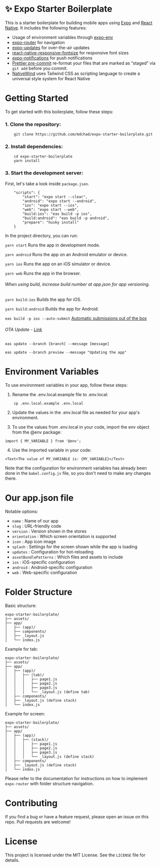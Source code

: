 # ✨ Expo Starter Boilerplate

This is a starter boilerplate for building mobile apps using [Expo](https://expo.io/) and [React Native](https://reactnative.dev/). It includes the following features:

- Usage of environment variables through [expo-env](https://docs.expo.io/guides/environment-variables/)
- [expo-router](https://expo.github.io/router/docs) for navigation
- [expo-updates](https://docs.expo.dev/versions/latest/sdk/updates/) for over-the-air updates
- [react-native-responsive-fontsize](https://github.com/heyman333/react-native-responsive-fontSize) for responsive font sizes
- [expo-notifications](https://docs.expo.io/versions/latest/sdk/notifications/) for push notifications
- [Prettier pre-commit](https://prettier.io/docs/en/precommit.html) re-format your files that are marked as “staged” via `git add` before you commit.
- [NativeWind](https://www.nativewind.dev/) uses Tailwind CSS as scripting language to create a universal style system for React Native

# Getting Started

To get started with this boilerplate, follow these steps:

### 1. Clone the repository:

```
    git clone https://github.com/mdchad/expo-starter-boilerplate.git
```

### 2. Install dependencies:

```
    cd expo-starter-boilerplate
    yarn install
```

### 3. Start the development server:

First, let's take a look inside `package.json`.

```
    "scripts": {
        "start": "expo start --clear",
        "android": "expo start --android",
        "ios": "expo start --ios",
        "web": "expo start --web",
        "build:ios": "eas build -p ios",
        "build:android": "eas build -p android",
        "prepare": "husky install"
    }
```

In the project directory, you can run:

`yarn start`
Runs the app in development mode.

`yarn android`
Runs the app on an Android emulator or device.

`yarn ios`
Runs the app on an iOS simulator or device.

`yarn web`
Runs the app in the browser.

###### When using build, increase build number at app.json for app versioning.

`yarn build:ios`
Builds the app for iOS.

`yarn build:android`
Builds the app for Android.

`eas build -p ios --auto-submit`
[Automatic submissions out of the box](https://docs.expo.dev/build/introduction/)

###### OTA Update - [Link](https://docs.expo.dev/eas-update/getting-started/)

`eas update --branch [branch] --message [message]`

`eas update --branch preview --message "Updating the app"`

# Environment Variables

To use environment variables in your app, follow these steps:

1. Rename the .env.local.example file to .env.local:

```
    cp .env.local.example .env.local
```

2. Update the values in the .env.local file as needed for your app's environment.

3. To use the values from .env.local in your code, import the env object from the @env package:

```
import { MY_VARIABLE } from '@env';
```

4. Use the imported variable in your code:

```
<Text>The value of MY_VARIABLE is: {MY_VARIABLE}</Text>
```

Note that the configuration for environment variables has already been done in the `babel.config.js` file, so you don't need to make any changes there.

# Our app.json file

Notable options:

- `name` : Name of our app
- `slug` : URL-friendly code
- `version` : Version shown in the stores
- `orientation` : Which screen orientation is supported
- `icon` : App icon image
- `splash` : Settings for the screen shown while the app is loading
- `updates` : Configuration for hot-reloading
- `assetBundlePatterns` : Which files and assets to include
- `ios` : iOS-specific configuration
- `android` : Android-specific configuration
- `web` : Web-specific configuration

# Folder Structure

Basic structure:

```
expo-starter-boilerplate/
├── assets/
├── app/
│   ├── (app)/
│   ├── components/
│   ├── _layout.js
│   └── index.js

```

Example for tab:

```
expo-starter-boilerplate/
├── assets/
├── app/
│   ├── (app)/
│   │   ├── (tab)/
│   │   │   ├── page1.js
│   │   │   ├── page2.js
│   │   │   ├── page3.js
│   │   │   └── _layout.js (define tab)
│   ├── components/
│   ├── _layout.js (define stack)
│   └── index.js

```

Example for screen:

```
expo-starter-boilerplate/
├── assets/
├── app/
│   ├── (app)/
│   │   ├── (stack)/
│   │   │   ├── page1.js
│   │   │   ├── page2.js
│   │   │   ├── page3.js
│   │   │   └── _layout.js (define stack)
│   ├── components/
│   ├── _layout.js (define stack)
│   └── index.js

```

Please refer to the documentation for instructions on how to implement `expo-router` with folder structure navigation.

# Contributing

If you find a bug or have a feature request, please open an issue on this repo. Pull requests are welcome!

# License

This project is licensed under the MIT License. See the `LICENSE` file for details.
